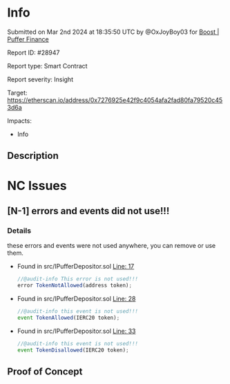 
# Info

Submitted on Mar 2nd 2024 at 18:35:50 UTC by @OxJoyBoy03 for [Boost | Puffer Finance](https://immunefi.com/bounty/pufferfinance-boost/)

Report ID: #28947

Report type: Smart Contract

Report severity: Insight

Target: https://etherscan.io/address/0x7276925e42f9c4054afa2fad80fa79520c453d6a

Impacts:
- Info

## Description
# NC Issues

## [N-1] errors and events did not use!!!

### Details
these errors and events were not used anywhere, you can remove or use them.

- Found in src/IPufferDepositor.sol [Line: 17](src/interface/IPufferDepositor.sol#L17)

	```js
    //@audit-info This error is not used!!! 
    error TokenNotAllowed(address token);
	```

- Found in src/IPufferDepositor.sol [Line: 28](src/interface/IPufferDepositor.sol#L28)

	```js
    //@audit-info this event is not used!!!
    event TokenAllowed(IERC20 token);
	```

- Found in src/IPufferDepositor.sol [Line: 33](src/interface/IPufferDepositor.sol#L33)

	```js
    //@audit-info this event is not used!!!
    event TokenDisallowed(IERC20 token);

	```





## Proof of Concept